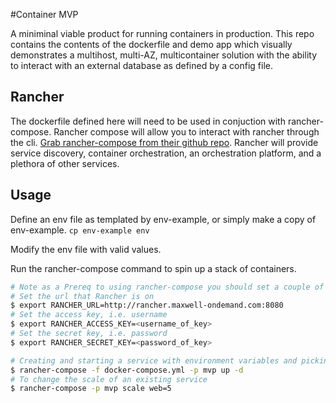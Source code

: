 #Container MVP

A miniminal viable product for running containers in production. This repo contains the contents of the 
dockerfile and demo app which visually demonstrates a multihost, multi-AZ, multicontainer solution with the 
ability to interact with an external database as defined by a config file. 

## Rancher
The dockerfile defined here will need to be used in conjuction with rancher-compose. Rancher compose will allow
you to interact with rancher through the cli. [Grab rancher-compose from their github repo](https://github.com/rancher/rancher-compose).
Rancher will provide service discovery, container orchestration, an orchestration platform, and a plethora of other services. 

## Usage
Define an env file as templated by env-example, or simply make a copy of env-example.
`cp env-example env`

Modify the env file with valid values.

Run the rancher-compose command to spin up a stack of containers. 

```bash
# Note as a Prereq to using rancher-compose you should set a couple of env vars
# Set the url that Rancher is on
$ export RANCHER_URL=http://rancher.maxwell-ondemand.com:8080
# Set the access key, i.e. username
$ export RANCHER_ACCESS_KEY=<username_of_key>
# Set the secret key, i.e. password
$ export RANCHER_SECRET_KEY=<password_of_key>

# Creating and starting a service with environment variables and picking a stack
$ rancher-compose -f docker-compose.yml -p mvp up -d
# To change the scale of an existing service
$ rancher-compose -p mvp scale web=5

```


